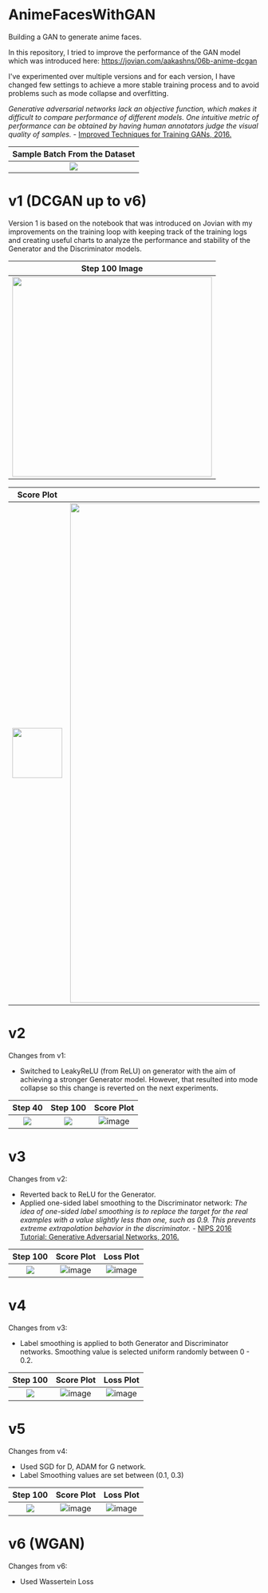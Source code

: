 # AnimeFacesWithGAN
Building a GAN to generate anime faces.

In this repository, I tried to improve the performance of the GAN model which was introduced here: https://jovian.com/aakashns/06b-anime-dcgan

I've experimented over multiple versions and for each version, I have changed few settings to achieve a more stable training process and to avoid problems such as mode collapse and overfitting.

*Generative adversarial networks lack an objective function, which makes it difficult to compare performance of different models. One intuitive metric of performance can be obtained by having human annotators judge the visual quality of samples.* - [Improved Techniques for Training GANs, 2016.](https://arxiv.org/abs/1606.03498)

Sample Batch From the Dataset|
:---:|
![](https://github.com/yigitsevim/AnimeFacesWithGAN/blob/main/sample.png)|

# v1 (DCGAN up to v6)
Version 1 is based on the notebook that was introduced on Jovian with my improvements on the training loop with keeping track of the training logs and creating useful charts to analyze the performance and stability of the Generator and the Discriminator models.

| Step 100 Image |
|:--------------:|
| <img src="https://github.com/yigitsevim/AnimeFacesWithGAN/blob/main/v1/generated/generated-images-0100.png" width="400"> |

| Score Plot | Loss Plot |
|:----------:|:----------:|
| <img src="https://github.com/yigitsevim/AnimeFacesWithGAN/assets/58977041/b62e8c9d-a7f5-4b19-8ada-3bbfa72ee2d4" width="100"> | <img src="https://github.com/yigitsevim/AnimeFacesWithGAN/assets/58977041/e3ed3fe8-7252-4769-b318-cc7c53f608e8" width="1000"> |




# v2

Changes from v1: 
- Switched to LeakyReLU (from ReLU) on generator with the aim of achieving a stronger Generator model. However, that resulted into mode collapse so this change is reverted on the next experiments.

Step 40            |  Step 100          | Score Plot
:-------------------------:|:-------------------------:|:-------------------------:
![](https://github.com/yigitsevim/AnimeFacesWithGAN/blob/main/v2/generated/generated-images-0040.png)  |  ![](https://github.com/yigitsevim/AnimeFacesWithGAN/blob/main/v2/generated/generated-images-0100.png) | ![image](https://github.com/yigitsevim/AnimeFacesWithGAN/assets/58977041/5f757d9c-1697-4de3-a97d-82a661e21747)


# v3
  
Changes from v2: 
- Reverted back to ReLU for the Generator.
- Applied one-sided label smoothing to the Discriminator network: *The idea of one-sided label smoothing is to replace the target for the real examples with a value slightly less than one, such as 0.9. This prevents extreme extrapolation behavior in the discriminator.* - [NIPS 2016 Tutorial: Generative Adversarial Networks, 2016.](https://arxiv.org/abs/1701.00160) 

 Step 100| Score Plot | Loss Plot
:-------------------------:|:-------------------------:|:-------------------------:
![](https://github.com/yigitsevim/AnimeFacesWithGAN/blob/main/v3/generated/generated-images-0100.png) | ![image](https://github.com/yigitsevim/AnimeFacesWithGAN/assets/58977041/d281a32a-295c-4547-9936-e2313c38d8bc) | ![image](https://github.com/yigitsevim/AnimeFacesWithGAN/assets/58977041/581b0ee0-1637-47b4-95d6-2ae178559b98)


# v4

Changes from v3: 
- Label smoothing is applied to both Generator and Discriminator networks. Smoothing value is selected uniform randomly between 0 - 0.2.

 Step 100| Score Plot | Loss Plot
:-------------------------:|:-------------------------:|:-------------------------:
![](https://github.com/yigitsevim/AnimeFacesWithGAN/blob/main/v4/generated/generated-images-0100.png) | ![image](https://github.com/yigitsevim/AnimeFacesWithGAN/assets/58977041/ac066e5f-1702-49fc-9c12-75a8c7f9519a) | ![image](https://github.com/yigitsevim/AnimeFacesWithGAN/assets/58977041/f65f81dc-dcd6-4354-a027-ad765673a82a)



# v5
Changes from v4: 
- Used SGD for D, ADAM for G network.
- Label Smoothing values are set between (0.1, 0.3)

 Step 100| Score Plot | Loss Plot
:-------------------------:|:-------------------------:|:-------------------------:
![](https://github.com/yigitsevim/AnimeFacesWithGAN/blob/main/v5/generated/generated-images-0100.png) | ![image](https://github.com/yigitsevim/AnimeFacesWithGAN/assets/58977041/5140ecbc-ca20-4c0c-b558-24e10c4e901f) | ![image](https://github.com/yigitsevim/AnimeFacesWithGAN/assets/58977041/24a5ff9a-39dc-4a5a-82aa-fe16eb1c674e)


# v6 (WGAN)
Changes from v6:
- Used Wassertein Loss
